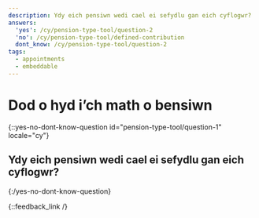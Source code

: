 ```yaml
---
description: Ydy eich pensiwn wedi cael ei sefydlu gan eich cyflogwr?
answers:
  'yes': /cy/pension-type-tool/question-2
  'no': /cy/pension-type-tool/defined-contribution
  dont_know: /cy/pension-type-tool/question-2
tags:
  - appointments
  - embeddable
---
```


# Dod o hyd i’ch math o bensiwn

{::yes-no-dont-know-question id="pension-type-tool/question-1" locale="cy"}
## Ydy eich pensiwn wedi cael ei sefydlu gan eich cyflogwr?
{:/yes-no-dont-know-question}

{::feedback_link /}
